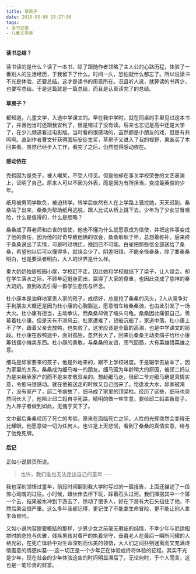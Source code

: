 ```yaml
---
title: 草房子
date: 2016-05-08 18:27:00
tags:
- 读书记悟
- 儿童文学类
---
```


#### 读书总结？

读书读的是什么？读了一本书，除了跟随作者领略了主人公的心路历程，体验了一番别人的生活经历，于我留下了什么。时间一久，恐怕就什么都忘了。所以说读书不光是体验，还要总结。这才是读书的用意所在。况且听人说，就算读的书再少，也要写总结。于是这篇就是一篇总结，而且是认真读完了的总结。

#### 草房子？

都知道，儿童文学，入选中学课文的。早在我中学时，就在同桌的手里见过这本书了，并且他当时还跟我安利了，但是错过了没有读。后来也忘记是高中还是大学了，在少儿频道看过电影版。当时看的很感动的，虽然都是小朋友的戏，但是有共鸣啊。直到作者曹文轩获得国际安徒生奖，草房子又进入了我的视野，果断买了本回来看。虽然已经步入工作，看完了之后，仍然觉得感动依在。

#### 感动依在

秃鹤因为是秃子，被人嘲笑，不受人待见。但是他却在事关学校荣誉的文艺表演上，证明了自己。原来人可以不因为外表，而是因为有所担当，变成最英俊的少年。

纸月被男同学欺负，被迫转学。转学后依然有人在上学路上骚扰她，天天迟到，桑桑站了出来，桑桑为帮助纸月逃脱，跟人比试从桥上跳下去。少年为了少女甘冒艰险，什么是值得的，什么是胆略？

桑桑成了蒋老师和白雀的信使，他也不懂为什么就愿意成为信使，并把这件事变成了他的责任，因为他的好奇导致他俩的误会，桑桑耿耿于怀，总想着弥补。后来终于桑桑说出了实情，可是时过境迁，挽回已不可能。白雀把那些信全部送给了桑桑，希望他以后可以懂得多，就误会少了。阴差阳错，不能全怪桑桑，除了要桑桑明白，也是要读者明白，大人的世界是什么样。

秦大奶奶独居校园小屋，学校赶不走。因此她和学校就结下了梁子，让人误会。却在学生落水之际，不顾年迈挺身而出，赢得了大家的尊重，也因此变成了慈祥的秦大奶奶，直到故去引得一群学生悲伤与怀念。

杜小康本是油麻地富贵人家的孩子，成绩好，总是抢了桑桑的风头，2人从竞争对手到朋友大概还是因为杜小康的心胸豁达，愿意借车给桑桑骑，也由此引发了一场大火。杜小康有担当，主动承认，而桑桑却做了缩头乌龟。桑桑因此痛恨自己，羡慕着杜小康。但是天有不测风云，杜家遭难了，货船沉船了，家道中落。杜小康上不了学，跟着父亲去放鸭，也失败了。这里应该是全篇的高潮，也是中学课文的那段。杜小康在放鸭途中，面对孤独，忽然长大了，回来后桑桑主动卖鸽子给杜小康筹钱摆小摊卖东西。杜小康的勇敢，与桑桑的友谊，荡气回肠，大有英雄惜英雄之意。

细马是邱家要来的孩子，他是外地来的，跟不上学校进度。于是辍学去放羊了，因为家里的关系，桑桑成为细马唯一的朋友。细马因为年龄稍大的原因，被邱二妈认为是来继承家产的而不是来孝敬双亲的。想赶细马走，但邱二爷对细马确是真情实意，令细马很感动。就在他被送走的时候又自己回来了。恰逢发大水，邱家被淹了，没有家产了，邱二爷病故了，细马成了家里的顶梁柱。经历了这些，细马也突然间长大了，他阻止邱二妈自寻死路，精明的做一些生意，要给邱二妈盖新房子，为人养子者做到如此，无愧于天下了。

文中最后桑桑经历了死亡的考验，原来在面临死亡之际，人性的光辉突然会变得无比耀眼，他愿意做一切为任何人。也许是上天悲悯，看到了桑桑的真情实意，给与了他免死牌。

#### 后记

正如小说扉页所说。

> 也许，我们谁也无法走出自己的童年······

我也深刻领悟过童年，前段时间翻到我大学时写过的一篇报告，上面还描述了一段惊心动魄的过往。小时候，跟伙伴去桥下玩，踩着石头过河。我们撺掇其中一个第一个去，结果被水冲到下游去了，惊动了很多人，好在下游有大石头挡住了他，不然后果会很严重。这么多年我都记得，更记住了不能拿生命冒险，更不能让别人拿生命冒险。

又如小说内容提要概括的那样，少男少女之前毫无瑕疵的纯情，不幸少年与厄运相拼时的悲怆与优雅，残疾男孩对尊严的执着坚守，垂暮老人在最后一瞬所闪耀的人格光彩，在死亡体验中对生命深刻而优美的领悟，大人们之间扑朔迷离而又充满诗情画意的情感纠葛·····这一切正是一个少年正在体验或终将体验的征程。其实不光是少年，现在社会的少年体验这些的时间明显滞后了。无论何时，于个人而言，这也是一笔珍贵的财富。
